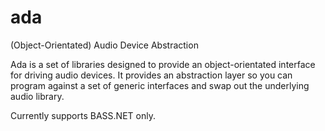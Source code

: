 # ada
(Object-Orientated) Audio Device Abstraction

Ada is a set of libraries designed to provide an object-orientated interface for driving audio devices. It provides an abstraction layer so you can program against a set of generic interfaces and swap out the underlying audio library.

Currently supports BASS.NET only.

